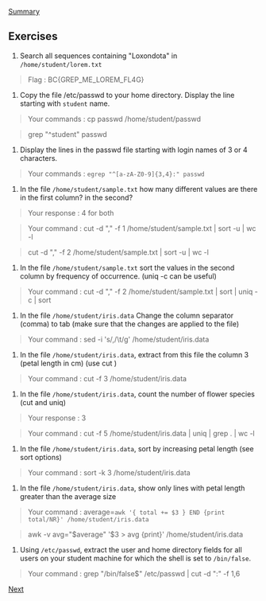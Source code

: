 [Summary](./README.md)

## Exercises

1. Search all sequences containing "Loxondota" in ``/home/student/lorem.txt``

> Flag : BC{GREP_ME_LOREM_FL4G}

1. Copy the file /etc/passwd to your home directory. Display the line starting with ``student`` name.

> Your commands : cp passwd /home/student/passwd

> grep "^student" passwd

1. Display the lines in the passwd file starting with login names of 3 or 4 characters.

> Your commands : ``egrep "^[a-zA-Z0-9]{3,4}:" passwd``

1. In the file ``/home/student/sample.txt`` how many different values are there in the first column? in the second?

> Your response : 4 for both

> Your command : cut -d "," -f 1 /home/student/sample.txt | sort -u | wc -l

> cut -d "," -f 2 /home/student/sample.txt | sort -u | wc -l

1. In the file ``/home/student/sample.txt`` sort the values in the second column by frequency of occurrence. (uniq -c can be useful)

> Your command : cut -d "," -f 2 /home/student/sample.txt | sort | uniq -c | sort

1. In the file ``/home/student/iris.data`` Change the column separator (comma) to tab (make sure that the changes are applied to the file)

> Your command : sed -i 's/,/\t/g' /home/student/iris.data

1. In the file ``/home/student/iris.data``, extract from this file the column 3 (petal length in cm) (use cut )

> Your command : cut -f 3 /home/student/iris.data

1. In the file ``/home/student/iris.data``, count the number of flower species (cut and uniq)

> Your response : 3

> Your command : cut -f 5 /home/student/iris.data | uniq | grep . | wc -l

1. In the file ``/home/student/iris.data``, sort by increasing petal length (see sort options)

> Your command : sort -k 3 /home/student/iris.data

1. In the file ``/home/student/iris.data``, show only lines with petal length greater than the average size

> Your command : average=`awk '{ total += $3 } END {print total/NR}' /home/student/iris.data`

> awk -v avg="$average" '$3 > avg {print}' /home/student/iris.data

1. Using ``/etc/passwd``, extract the user and home directory fields for all users on your student machine for which the shell is set to ``/bin/false``.

> Your command : grep "/bin/false$" /etc/passwd | cut -d ":" -f 1,6

[Next](./Piping_and_redirection.md)